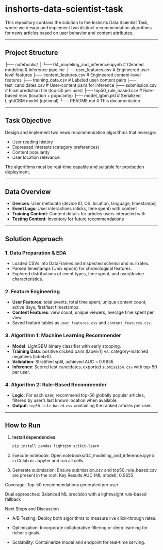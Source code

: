 # inshorts-data-scientist-task
This repository contains the solution to the Inshorts Data Scientist Task, where we design and implement two distinct recommendation algorithms for news articles based on user behavior and content attributes.

---

## Project Structure
├── notebooks/
│ └── 04_modeling_and_inference.ipynb # Cleaned modeling & inference pipeline
├── user_features.csv # Engineered user-level features
├── content_features.csv # Engineered content-level features
├── training_data.csv # Labeled user-content pairs
├── test_candidates.csv # User-content pairs for inference
├── submission.csv # Final prediction file (top-50 per user)
├── top50_rule_based.csv # Rule-based recs (location + popularity)
├── model_lgbm.pkl # Serialized LightGBM model (optional)
└── README.md # This documentation


---

## Task Objective

Design and implement two news recommendation algorithms that leverage:

- User reading history  
- Expressed interests (category preferences)  
- Content popularity  
- User location relevance  

The algorithms must be real-time capable and suitable for production deployment.

---

## Data Overview

- **Devices**: User metadata (device ID, OS, location, language, timestamps)  
- **Event Logs**: User interactions (clicks, time spent) with content  
- **Training Content**: Content details for articles users interacted with  
- **Testing Content**: Inventory for future recommendations

---

## Solution Approach

### 1. Data Preparation & EDA
- Loaded CSVs into DataFrames and inspected schema and null rates.  
- Parsed timestamps (Unix epoch) for chronological features.  
- Explored distributions of event types, time spent, and user/device characteristics.

### 2. Feature Engineering
- **User Features**: total events, total time spent, unique content count, active days, first/last timestamps.  
- **Content Features**: view count, unique viewers, average time spent per view.  
- Saved feature tables as `user_features.csv` and `content_features.csv`.

### 3. Algorithm 1: Machine Learning Recommender
- **Model**: LightGBM binary classifier with early stopping.  
- **Training Data**: positive clicked pairs (label=1) vs. category-matched negatives (label=0).  
- **Validation**: Stratified split, achieved AUC = 0.9655.  
- **Inference**: Scored test candidates, exported `submission.csv` with top-50 per user.

### 4. Algorithm 2: Rule-Based Recommender
- **Logic**: For each user, recommend top-50 globally popular articles, filtered by user’s last known location when available.  
- **Output**: `top50_rule_based.csv` containing the ranked articles per user.

---

## How to Run

1. **Install dependencies**:  
   ```bash
   pip install pandas lightgbm scikit-learn
2. Execute notebook:
Open notebooks/04_modeling_and_inference.ipynb in Colab or Jupyter and run all cells.

3. Generate submission:
Ensure submission.csv and top50_rule_based.csv are present in the root.
Key Results
AUC (ML model): 0.9655

Coverage: Top-50 recommendations generated per user

Dual approaches: Balanced ML precision with a lightweight rule-based fallback

Next Steps and Discussion
- A/B Testing: Deploy both algorithms to measure live click-through rates.

- Optimization: Incorporate collaborative filtering or deep learning for richer signals.

- Scalability: Containerize model and endpoint for real-time serving.
